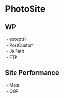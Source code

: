 # PhotoSite  

## WP  
・except()                  　  　　                                                                                             　　                                                         
・PostCustom  
・Js Path  
・FTP

## Site Performance
・Meta  
・OGP
